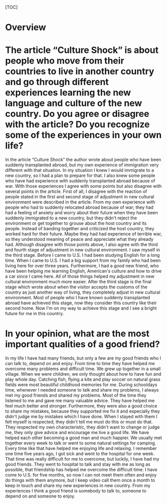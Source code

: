 [TOC]

# Overview

# The article “Culture Shock” is about people who move from their countries to live in another country and go through different experiences learning the new language and culture of the new country. Do you agree or disagree with the article? Do you recognize some of the experiences in your own life?
In the article “Culture Shock” the author wrote about people who have been suddenly transplanted abroad, but my own experience of immigration very different with that situation. In my situation I knew I would immigrate to a new country, so I had a plan to prepare for that. I also knew some people who have had experience with suddenly transplanted abroad because of war. With those experiences I agree with some points but also disagree with several points in the article. First of all, I disagree with the reaction of people stated in the first and second stage of adjustment in new cultural environment were described in the article. From my own experience with people who had to suddenly relocated abroad because of war; they had had a feeling of anxiety and worry about their future when they have been suddenly immigrated to a new country, but they didn't reject the environment or get together to grouse about the host country and its people. Instead of banding together and criticized the host country, they worked hard for their future. Maybe they had had experience of terrible war, so they understood meaning of peace and appreciate what they already had. Although disagree with those points above, I also agree with the third and fourth stage of adjustment in new cultural environment. I saw myself in the third stage. Before I came to U.S. I had been studying English for a long time. When I came to U.S. I had a big support from my family who had been living here for over three years. Furthermore, I had a good new friend, who have been helping me learning English, American's culture and how to drive a car since I came here. All of those things helped my adjustment in new cultural environment much more easier. After the third stage is the final stage which wrote about when the visitor accepts the customs of the country as just another way of living, they completely adjust in new cultural environment. Most of people who I have known suddenly transplanted abroad have achieved this stage, now they consider this country like their second home. Now I'm on my way to achieve this stage and I see a bright future for me in this country.

# In your opinion, what are the most important qualities of a good friend?
In my life I have had many friends, but only a few are my good friends who I can talk to, depend on and enjoy. From time to time they have helped me overcome many problems and difficult time. We grew up together in a small village. When we were children, we only thought about how to have fun and play whole day. Catching fish, flying a kite and play soccer on natural grass fields were most beautiful childhood memories for me. During schooldays time, whenever I needed someone to talk and share my problems, I always met my good friends and shared my problems. Most of the time they listened to me and gave me many valuable advice. They have helped me feel much better and stronger. Furthermore, they were also a good choice to share my mistakes, because they supported me fix it and especially they didn't judge me by mistakes which I have done. When I stayed with them I felt myself is respected, they didn't tell me must do this or must do that. They respected my own characteristic, they didn't want to change or judge me, they only give advice and encourage me live a good life. We have helped each other becoming a good man and much happier. We usually met together every week to talk or went to some natural settings for camping. Every time like that have helped me enjoying life and relaxing. I remember one time five years ago, I got sick and went to the hospital for one week. That time was really difficult for me to overcome, but luckily, I have had my good friends. They went to hospital to talk and stay with me as long as possible, that friendship has helped me overcome the difficult time. I have come to U.S. for five months, so now I can not meet them often and enjoy do things with them anymore, but I keep video call them once a month to keep in touch and share my new experiences in new country. From my experiences I think a good friend is somebody to talk to, someone to depend on and someone to enjoy.
